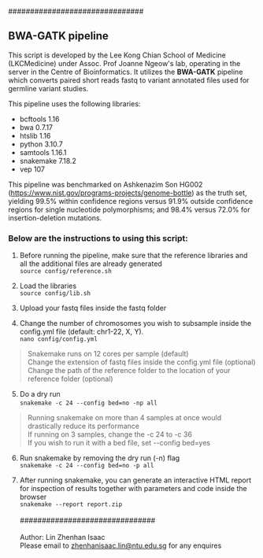 ###############################

## BWA-GATK pipeline

This script is developed by the Lee Kong Chian School of Medicine (LKCMedicine) under Assoc. Prof Joanne Ngeow's lab, operating in the server in the Centre of Bioinformatics. It utilizes the **BWA-GATK** pipeline which converts paired short reads fastq to variant annotated files used for germline variant studies.

This pipeline uses the following libraries:
- bcftools 1.16
- bwa 0.7.17
- htslib 1.16
- python 3.10.7
- samtools 1.16.1
- snakemake 7.18.2
- vep 107

This pipeline was benchmarked on Ashkenazim Son HG002 (https://www.nist.gov/programs-projects/genome-bottle) as the truth set, yielding 99.5% within confidence regions versus 91.9% outside confidence regions for single nucleotide polymorphisms; and 98.4% versus 72.0% for insertion-deletion mutations.

### Below are the instructions to using this script:

1. Before running the pipeline, make sure that the reference libraries and all the additional files are already generated  
```source config/reference.sh```

2. Load the libraries  
```source config/lib.sh```

3. Upload your fastq files inside the fastq folder

4. Change the number of chromosomes you wish to subsample inside the config.yml file (default: chr1-22, X, Y).   
```nano config/config.yml```

> Snakemake runs on 12 cores per sample (default)  
> Change the extension of fastq files inside the config.yml file (optional)  
> Change the path of the reference folder to the location of your reference folder (optional)  

5. Do a dry run  
```snakemake -c 24 --config bed=no -np all```  

> Running snakemake on more than 4 samples at once would drastically reduce its performance  
> If running on 3 samples, change the -c 24 to -c 36  
> If you wish to run it with a bed file, set --config bed=yes  

6. Run snakemake by removing the dry run (-n) flag  
```snakemake -c 24 --config bed=no -p all```

7. After running snakemake, you can generate an interactive HTML report for inspection of results together with parameters and code inside the browser  
```snakemake --report report.zip```
<br/><br/>
############################### 
<br/><br/>
Author: Lin Zhenhan Isaac  
Please email to zhenhanisaac.lin@ntu.edu.sg for any enquires

